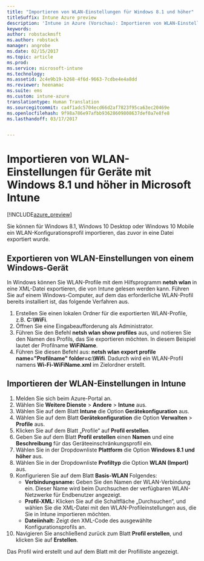 ```yaml
---
title: "Importieren von WLAN-Einstellungen für Windows 8.1 und höher"
titleSuffix: Intune Azure preview
description: 'Intune in Azure (Vorschau): Importieren von WLAN-Einstellungen von Windows in ein Intune-WLAN-Profil'
keywords: 
author: robstackmsft
ms.author: robstack
manager: angrobe
ms.date: 02/15/2017
ms.topic: article
ms.prod: 
ms.service: microsoft-intune
ms.technology: 
ms.assetid: 2c4e9b19-b268-4f6d-9663-7cdbe4e4a8dd
ms.reviewer: heenamac
ms.suite: ems
ms.custom: intune-azure
translationtype: Human Translation
ms.sourcegitcommit: ca4f1adc5704ecd66d2af7823f95ca63ec20469e
ms.openlocfilehash: 9f98a786e97afbb93628609808637def0a7e8fe8
ms.lasthandoff: 03/17/2017


---
```


# <a name="how-to-import-wi-fi-settings-for-windows-81-and-later-devices-in-microsoft-intune"></a>Importieren von WLAN-Einstellungen für Geräte mit Windows 8.1 und höher in Microsoft Intune

[!INCLUDE[azure_preview](../includes/azure_preview.md)]

Sie können für Windows 8.1, Windows 10 Desktop oder Windows 10 Mobile ein WLAN-Konfigurationsprofil importieren, das zuvor in eine Datei exportiert wurde.

## <a name="export-wi-fi-settings-from-a-windows-device"></a>Exportieren von WLAN-Einstellungen von einem Windows-Gerät

In Windows können Sie WLAN-Profile mit dem Hilfsprogramm **netsh wlan** in eine XML-Datei exportieren, die von Intune gelesen werden kann. Führen Sie auf einem Windows-Computer, auf dem das erforderliche WLAN-Profil bereits installiert ist, das folgende Verfahren aus.
1. Erstellen Sie einen lokalen Ordner für die exportierten WLAN-Profile, z.B. **C:\WiFi**.
1. Öffnen Sie eine Eingabeaufforderung als Administrator.
1. Führen Sie den Befehl **netsh wlan show profiles** aus, und notieren Sie den Namen des Profils, das Sie exportieren möchten. In diesem Beispiel lautet der Profilname **WiFiName**.
1. Führen Sie diesen Befehl aus: **netsh wlan export profile name="Profilname" folder=c:\Wifi**. Dadurch wird ein WLAN-Profil namens **Wi-Fi-WiFiName.xml** im Zielordner erstellt.

## <a name="import-the-wi-fi-settings-into-intune"></a>Importieren der WLAN-Einstellungen in Intune

1. Melden Sie sich beim Azure-Portal an.
2. Wählen Sie **Weitere Dienste** > **Andere** > **Intune** aus.
3. Wählen Sie auf dem Blatt **Intune** die Option **Gerätekonfiguration** aus.
2. Wählen Sie auf dem Blatt **Gerätekonfiguration** die Option **Verwalten** > **Profile** aus.
3. Klicken Sie auf dem Blatt „Profile“ auf **Profil erstellen**.
4. Geben Sie auf dem Blatt **Profil erstellen** einen **Namen** und eine **Beschreibung** für das Geräteeinschränkungsprofil ein.
5. Wählen Sie in der Dropdownliste **Plattform** die Option **Windows 8.1 und höher** aus.
6. Wählen Sie in der Dropdownliste **Profiltyp** die Option **WLAN (Import)** aus.
7. Konfigurieren Sie auf dem Blatt **Basis-WLAN** Folgendes:
    - **Verbindungsname:** Geben Sie den Namen der WLAN-Verbindung ein. Dieser Name wird beim Durchsuchen der verfügbaren WLAN-Netzwerke für Endbenutzer angezeigt.
    - **Profil-XML:** Klicken Sie auf die Schaltfläche „Durchsuchen“, und wählen Sie die XML-Datei mit den WLAN-Profileinstellungen aus, die Sie in Intune importieren möchten.
    - **Dateiinhalt:** Zeigt den XML-Code des ausgewählte Konfigurationsprofils an.
8. Navigieren Sie anschließend zurück zum Blatt **Profil erstellen**, und klicken Sie auf **Erstellen**.

Das Profil wird erstellt und auf dem Blatt mit der Profilliste angezeigt.

